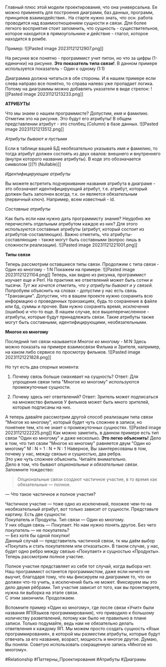 
Главный плюс этой модели проектирования, что она универсальна. Ее можно применять для построения диаграмм, баз данных, программ, принципов взаимодействия..
На  старте нужно знать, что осн. работа проводится над взаимоотношением сущности и связи. Для более легкого восприятия стоит запомнить, что сущность - существительное, которое находится в прямоугольнике и действие - глагол, которое находится в ромбе.

Пример:
![[Pasted image 20231121212907.png]]

На рисунке все понятно - программист учит питон, но что за цифры (1-единички) на рисунке. **Это показатель типа связи!**. В данном примере используется показатель - Один к одному (1:1)

Диаграмма должна читаться в обе стороны. И в нашем примере если слева направо все понятно, то справа налево уже пропадает логика. Потому на диаграммы можно добавлять указатели в виде стрелок:
![[Pasted image 20231121213233.png]]

**АТРИБУТЫ**

Что мы знаем о нашем программисте? Допустим, имя и фамилию. Отметим это на рисунке. Это будут его атрибуты! В общем представлении атрибут - это столбец (Column) в базе данных.
![[Pasted image 20231121213512.png]]

*Атрибуты бывают и пустыми*

Если в таблице вашей БД необязательно указывать имя и фамилию, то тогда атрибут должен состоять из двух овалов: внешнего и внутреннего (внутри которого название атрибуты). В коде это обозначается символом  [[(?) (Nullable)]]

*Идентифицирующие атрибуты*

Вы можете встретить подчеркивание названия атрибута в диаграме - это обозначает идентифицирующий атрибут, т.е. атрибут, который должен быть заполнен всегда, т.к. он является обязательным (первичный ключ). Например, всем известный - id.

*Составные атрибуты*

Как быть если нам нужно дать программисту знания? Неудобно же перечислять отдельным атрибутом каждое из них?
Для этого используются составные атрибуты (атрибут, который состоит из атрибутов-составляющих). Важно отметить, что атрибуты-составляющие - также могут быть составными (вопрос лишь в сложности реализации).
![[Pasted image 20231121221001.png]]

**Типы связи**

Теперь рассмотрим оставшиеся типы связи.
Продолжим с типа связи - Один ко многому - 1:N
Покажем на примере:
![[Pasted image 20231121221104.png]]
Теперь, как видно из рисунка, программист изучает еще и Perl. На практике же ответвлений может быть сотни и тысячи. 
*Тут же хочется отметить, что у атрибуты бывают и у связей.*
Попробуем объяснить на словах - допустим у нас есть связь "Транзакции". Допустим, что в вашем проекте нужно сохранить всю информацию о проведенных транзакциях, будь то сохранение в файле или бд, суммы и прочее. Вам нужно сохранять время, исключения (ошибки) и что-то еще. В нашем случае, все вышеперечисленное - атрибуты, которые будут принадлежать связи. Такие атрибуты также могут быть составными, идентифицирующими, необязательными.

**Многое ко многому**

Последний тип связи называется *Многое ко многому* - M:N
Здесь можно показать на примере взаимосвязи Фильма и Зрителя, например, на каком либо сервисе по просмотру фильмов.
![[Pasted image 20231121221828.png]]

Но тут есть два спорных момента:

1) Почему связь больше смахивает на сущность?
	Ответ: Для упрощения связи типа "Многое ко многому" используются промежуточные сущности.
	
2) Почему здесь нет ответвлений?
	 Ответ: Зритель может подписаться на множество фильмов
		  У фильмов может быть много зрителей, которые подписаны на них.

А теперь давайте рассмотрим другой способ реализации типа связи "Многое ко многому", который будет чуть сложнее в записи, но понятнее тем, кто не знает о промежуточных сущностях.
![[Pasted image 20231121222225.png]]
Как можно заметить, в данном примере есть тип связи "Один ко многому" и даже несколько. **Это легко объяснить!** Дело в том, что тип свзяи "Многое ко многому" равняется двум "Один ко многому"
								M : N = 1 : N + N : 1
Наверное, Вы заинтересованы в том, почему у нас, между связью и сущностью, два ребра.  
Это уже чуть сложнее объяснить. Читайте внимательно.  
Дело в том, что бывают _опциональные_ и _обязательные связи_. Запомните тождество:  

> Опциональные связи создают частичное участие, в то время как обязательные — полное.

— Что такое частичное и полное участия?  
  
Частичное участие — тоже одно из исключений, похожее чем-то на необязательный атрибут, вот только зависит от сущности. Представьте картину. Есть две сущности:  
Покупатель и Продукты. Тип связи — Один ко многому.  
У них общая связь — Покупает. Но нам нужно понять другое. Без чего покупатель — не покупатель?  
— Без хотя бы одной покупки!  
Данный случай — представитель частичной связи, тк мы даём выбор «Покупать и стать покупателем или отказаться». В таком случае, у нас, будет одно ребро между связью «Покупает» и сущностью «Продукты». Теперь рассмотрим полное участие.  
  
Полное участие представляет из себя тот случай, когда выбора нет. Наш программист останется программистом, даже если ничего не выучит, благодаря тому, что мы фиксируем на диаграмме то, что он должен что-то учить, а исключений быть не может. Фиксируем мы это дело двумя рёбрами. Тип участия зависит от того, как вы проектируете, нужна ли выборка на этапе связи.  
С этим закончили. Продолжаем.

Вспомните пример «Один ко многому», где после связи «Учит» были названия ЯП(Языков программирования), что приводило к большому количеству разветвлений, потому как было не правильно в плане записи. Только подумайте, ведь нам не обязательно делать ответвления к каждому ЯП. Мы можем просто создать сущность «Язык программирования», в которой мы разместим атрибуты, которые будут отвечать за его название, возраст, мощность и многое другое. Думаю, Вы поняли. Советую использовать сокращенную запись «Многое ко многому».



#Relationship #Паттерны_Проектирования #Атрибуты #Диаграмы